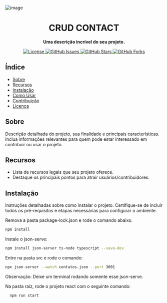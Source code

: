 ![image](https://github.com/HugoSouza10/CrudContact/assets/51915862/32e98dcc-375a-4edd-857c-2cc56ba5d423)


<h1 align="center">CRUD CONTACT</h1>

<p align="center">
  <strong>Uma descrição incrível do seu projeto.</strong>
</p>

<p align="center">
  <a href="./LICENSE">
    <img src="https://img.shields.io/badge/license-MIT-blue.svg" alt="License">
  </a>
  <a href="https://github.com/seu-usuario/seu-projeto/issues">
    <img src="https://img.shields.io/github/issues/seu-usuario/seu-projeto.svg" alt="GitHub Issues">
  </a>
  <a href="https://github.com/seu-usuario/seu-projeto/stargazers">
    <img src="https://img.shields.io/github/stars/seu-usuario/seu-projeto.svg" alt="GitHub Stars">
  </a>
  <a href="https://github.com/seu-usuario/seu-projeto/network">
    <img src="https://img.shields.io/github/forks/seu-usuario/seu-projeto.svg" alt="GitHub Forks">
  </a>
</p>

## Índice

- [Sobre](#sobre)
- [Recursos](#recursos)
- [Instalação](#instalação)
- [Como Usar](#como-usar)
- [Contribuição](#contribuição)
- [Licença](#licença)

## Sobre

Descrição detalhada do projeto, sua finalidade e principais características. Inclua informações relevantes para quem pode estar interessado em contribuir ou usar o projeto.

## Recursos

- Lista de recursos legais que seu projeto oferece.
- Destaque os principais pontos para atrair usuários/contribuidores.

## Instalação

Instruções detalhadas sobre como instalar o projeto. Certifique-se de incluir todos os pré-requisitos e etapas necessárias para configurar o ambiente.

Remova a pasta package-lock.json e rode o comando abaixo.

```bash
npm install
```

Instale o json-serve:
```bash
npm install json-server ts-node typescript --save-dev
```

Entre na pasta src e rode o comando:
```bash
npx json-server --watch contatos.json --port 3001
```
Observação: Deixe um terminal rodando somente esse json-serve.

Na pasta raiz, rode o projeto react com o seguinte comando:
```bash
  npm run start
```




